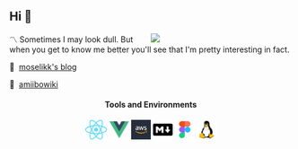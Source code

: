 ## Hi 👋

<img align="right" width="50%" align="right" src="https://github-readme-stats-ten-gilt.vercel.app/api?username=moselikk&show_icons=true&hide_border=true" />
<!--
<img width="40%" src="https://readme-typing-svg.herokuapp.com?font=Edu+QLD+Beginner&duration=6500&color=4AB4D0&background=FFFFFF00&lines=Welcome+to+my+coding+space." />
-->
<p> 〽️ Sometimes I may look dull. But when you get to know me better you'll see that I'm pretty interesting in fact.</p>
<p> 💾 &nbsp<a href="https://www.moselikk.com">moselikk's blog</a></p>
<p> 🐇 &nbsp<a href="https://www.amiibowiki.com">amiibowiki</a></p>

<h4 align="center" >Tools and Environments</h4>
<p align="center">
<!--<code><img height="35" src="./static/vscode.png" alt="VSCode" title="VSCode"></code>-->
<code><img height="35" src="./static/react.svg" alt="React" title="React"></code>
<code><img height="35" src="./static/vue.png" alt="Vue" title="Vue"></code>
<code><img height="35" src="./static/aws.jpg" alt="AWS" title="AWS"></code>
<code><img height="35" src="https://raw.githubusercontent.com/github/explore/80688e429a7d4ef2fca1e82350fe8e3517d3494d/topics/markdown/markdown.png" alt="Markdown" title="MarkDown"></code>
<!--<code><img height="35" src="./static/iterm.jpg" alt="iterm" title="CAD"></code>-->
<code><img height="35" src="./static/figma.png" alt="Figma" title="Figma"></code>
<!--<code><img height="35" src="./static/SolidWorks.jpg" alt="SolidWorks" title="SolidWorks"></code>-->
<!--<code><img height="35" src="https://raw.githubusercontent.com/github/explore/80688e429a7d4ef2fca1e82350fe8e3517d3494d/topics/macos/macos.png" alt="MacOS" title="MacOS"></code>-->
<code><img height="35" src="https://raw.githubusercontent.com/github/explore/80688e429a7d4ef2fca1e82350fe8e3517d3494d/topics/linux/linux.png" alt="Linux" title="Linux"></code>
</p>
<!--
<img src="https://github-readme-stats.vercel.app/api/top-langs/?username=moselikk&layout=compact" alt="languages"  width="60%">
**moselikk/moselikk** is a ✨ _special_ ✨ repository because its `README.md` (this file) appears on your GitHub profile.

Here are some ideas to get you started:

- 🔭 I’m currently working on ...
- 🌱 I’m currently learning ...
- 👯 I’m looking to collaborate on ...
- 🤔 I’m looking for help with ...
- 💬 Ask me about ...
- 📫 How to reach me: ...
- 😄 Pronouns: ...
- ⚡ Fun fact: ...
-->
